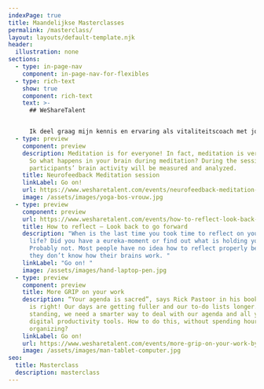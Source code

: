 ```yaml
---
indexPage: true
title: Maandelijkse Masterclasses
permalink: /masterclass/
layout: layouts/default-template.njk
header:
  illustration: none
sections:
  - type: in-page-nav
    component: in-page-nav-for-flexibles
  - type: rich-text
    show: true
    component: rich-text
    text: >-
      ## WeShareTalent


      Ik deel graag mijn kennis en ervaring als vitaliteitscoach met jou. Hopelijk helpt het jou om je energieker, gezonder en gelukkiger te gaan voelen. In samenwerking met WeShareTalent geef ik een aantal gratis masterclasses. Hieronder vind je een overzicht met de aankomende masterclasses. Je kan je vervolgens gratis aanmelden via de website van WeShareTalent. Sommige masterclasses zijn fysiek én andere digitaal. De meeste zijn toegankelijk voor internationale deelnemers, dus zal de voertaal Engels zijn. Zie ik je snel?
  - type: preview
    component: preview
    description: Meditation is for everyone! In fact, meditation is very scientific!
      So what happens in your brain during meditation? During the session,
      participants’ brain activity will be measured and analyzed.
    title: Neurofeedback Meditation session
    linkLabel: Go on!
    url: https://www.wesharetalent.com/events/neurofeedback-meditation-session-by-phantus/
    image: /assets/images/yoga-bos-vrouw.jpg
  - type: preview
    component: preview
    url: https://www.wesharetalent.com/events/how-to-reflect-look-back-to-go-forward-by-phantus/
    title: How to reflect – Look back to go forward
    description: "When is the last time you took time to reflect on your work or
      life? Did you have a eureka-moment or find out what is holding you back?
      Probably not. Most people have no idea how to reflect properly because
      they don’t know how their brains work. "
    linkLabel: "Go on! "
    image: /assets/images/hand-laptop-pen.jpg
  - type: preview
    component: preview
    title: More GRIP on your work
    description: “Your agenda is sacred”, says Rick Pastoor in his book GRIP. And he
      is right! Our days are getting fuller and our to-do lists longer. To stay
      standing, we need a smarter way to deal with our agenda and all your
      digital productivity tools. How to do this, without spending hours
      organizing?
    linkLabel: Go on!
    url: https://www.wesharetalent.com/events/more-grip-on-your-work-by-phantus/
    image: /assets/images/man-tablet-computer.jpg
seo:
  title: Masterclass
  description: masterclass
---
```

